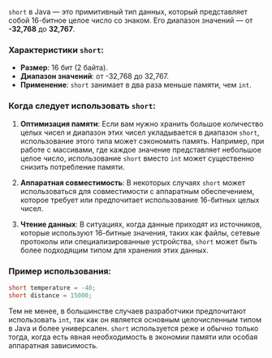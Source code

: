 `short` в Java — это примитивный тип данных, который представляет собой 16-битное целое число со знаком. Его диапазон значений — от **-32,768** до **32,767**.

### Характеристики `short`:
- **Размер**: 16 бит (2 байта).
- **Диапазон значений**: от -32,768 до 32,767.
- **Применение**: `short` занимает в два раза меньше памяти, чем `int`.

### Когда следует использовать `short`:
1. **Оптимизация памяти**: Если вам нужно хранить большое количество целых чисел и диапазон этих чисел укладывается в диапазон `short`, использование этого типа может сэкономить память. Например, при работе с массивами, где каждое значение представляет небольшое целое число, использование `short` вместо `int` может существенно снизить потребление памяти.

2. **Аппаратная совместимость**: В некоторых случаях `short` может использоваться для совместимости с аппаратным обеспечением, которое требует или предпочитает использование 16-битных целых чисел.

3. **Чтение данных**: В ситуациях, когда данные приходят из источников, которые используют 16-битные значения, таких как файлы, сетевые протоколы или специализированные устройства, `short` может быть более подходящим типом для хранения этих данных.

### Пример использования:
```java
short temperature = -40;
short distance = 15000;
```

Тем не менее, в большинстве случаев разработчики предпочитают использовать `int`, так как он является основным целочисленным типом в Java и более универсален. `short` используется реже и обычно только тогда, когда есть явная необходимость в экономии памяти или особая аппаратная зависимость.